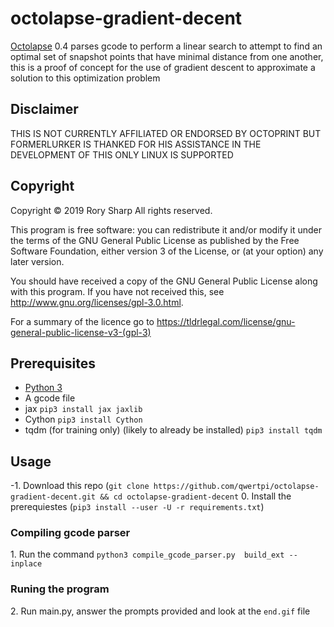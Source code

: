 # octolapse-gradient-decent
[Octolapse](https://github.com/FormerLurker/Octolapse) 0.4 parses gcode to perform a linear search to attempt to find an optimal set of snapshot points that have minimal distance from one another, this is a proof of concept for the use of gradient descent to approximate a solution to this optimization problem

## Disclaimer
THIS IS NOT CURRENTLY AFFILIATED OR ENDORSED BY OCTOPRINT BUT FORMERLURKER IS THANKED FOR HIS ASSISTANCE IN THE DEVELOPMENT OF THIS
ONLY LINUX IS SUPPORTED

## Copyright
Copyright © 2019  Rory Sharp All rights reserved.

This program is free software: you can redistribute it and/or modify
it under the terms of the GNU General Public License as published by
the Free Software Foundation, either version 3 of the License, or
(at your option) any later version.

You should have received a copy of the GNU General Public License
along with this program.  If you have not received this, see <http://www.gnu.org/licenses/gpl-3.0.html>.

For a summary of the licence go to https://tldrlegal.com/license/gnu-general-public-license-v3-(gpl-3)

## Prerequisites
* [Python 3](https://www.python.org/downloads/)
* A gcode file
* jax `pip3 install jax jaxlib`
* Cython `pip3 install Cython`
* tqdm (for training only) (likely to already be installed) `pip3 install tqdm`

## Usage
-1\. Download this repo (`git clone https://github.com/qwertpi/octolapse-gradient-decent.git && cd octolapse-gradient-decent`
0\. Install the prerequiestes (`pip3 install --user -U -r requirements.txt`)
### Compiling gcode parser
1\. Run the command `python3 compile_gcode_parser.py  build_ext --inplace`
### Runing the program
2\. Run main.py, answer the prompts provided and look at the `end.gif` file

